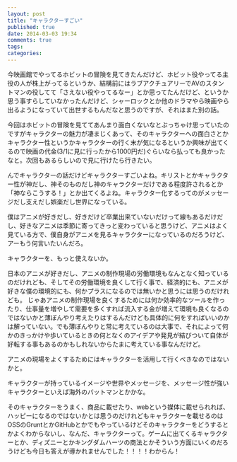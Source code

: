 ```yaml
---
layout: post
title: "キャラクターすごい"
published: true
date: 2014-03-03 19:34
comments: true
tags: 
categories: 
---
```


今映画館でやってるホビットの冒険を見てきたんだけど、ホビット役やってる主役の人が株上がってるというか、結構前にはラブアクチュアリーでAVのスタントマンの役してて「さえない役やってるなー」とか思ってたんだけど、というか思う事すらしていなかったんだけど、シャーロックとか他のドラマやら映画やら出るようになっていて出世するもんだなと思うのですが、それはまた別の話。

今回はホビットの冒険を見ててあんまり面白くないなとぶっちゃけ思っていたのですがキャラクターの魅力が凄まじくあって、そのキャラクターへの面白さとかキャラクター性というかキャラクターの行く末が気になるというか興味が出てくるので映画の代金(3/1に見に行ったから1000円だ)ぐらいなら払っても良かったなと。次回もあるらしいので見に行けたら行きたい。

んでキャラクターの話だけどキャラクターすごいよね。キリストとかキャラクター性が神だし、神そのものだし神のキャラクターだけである程度許されるとか「神ならこうする！」とか出てくるよね。キャラクター化するってのがメッセージだし支えだし娯楽だし世界になっている。

僕はアニメが好きだし、好きだけど卒業出来ていないだけって線もあるだけだし、好きなアニメは季節に寄ってきっと変わっていると思うけど、アニメはよく見ている方で、僕自身がアニメを見るキャラクターになっているのだろうけど、アーもう何言いたいんだろ。

キャラクターを、もっと使えないか。

日本のアニメが好きだし、アニメの制作現場の労働環境もなんとなく知っているのだけれども、そしてその労働環境を良くして行く事で、経済的にも、アニメが好きな僕の環境的にも、何かプラスになるのでは無いかと思うには思うのだけれども。
じゃあアニメの制作現場を良くするためには何か効率的なツールを作ったり、仕事量を増やして需要を多くすれば流入する金が増えて環境も良くなるのではないかと薄ぼんやり考えたりはするんだけども具体的に何をすればいいのかは解っていない。でも薄ぼんやりと常に考えているのは大事で、それによって何かのきっかけや歩いているときの何となくのアイデアや発見が結びついて自体が好転する事もあるのかもしれないからたまに考えている事なんだけど。

アニメの現場をよくするためにはキャラクターを活用して行くべきなのではないかと。

キャラクターが持っているイメージや世界やメッセージを、メッセージ性が強いキャラクターといえば海外のバットマンとかかな。

そのキャラクターをうまく、商品に載せたり、webという媒体に載せられれば、ハッピーになるのではないかとは思うのだけれどもキャラクターを載せるのはOSSのGruntとかGitHubとかでもやっているけどそのキャラクターをどうするとかよくわからないし、なんだ、キャラクターって。ゲームに出てくるキャラクターとか、ディズニーとかキングダムハーツの商法とかそういう方面にいくのだろうけども今日も答えが導かれませんでした！！！！わからん！
